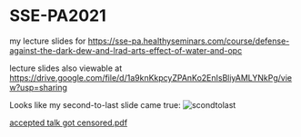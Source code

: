 # SSE-PA2021
my lecture slides for https://sse-pa.healthyseminars.com/course/defense-against-the-dark-dew-and-lrad-arts-effect-of-water-and-opc

lecture slides also viewable at https://drive.google.com/file/d/1a9knKkpcyZPAnKo2EnIsBliyAMLYNkPg/view?usp=sharing

Looks like my second-to-last slide came true:
![scondtolast](https://user-images.githubusercontent.com/9812484/126263851-638963af-047d-42d2-9541-d2c4d15bfcba.png)

[accepted talk got censored.pdf](https://github.com/vkli/SSE-PA2021/files/6845584/accepted.talk.got.censored.pdf)

